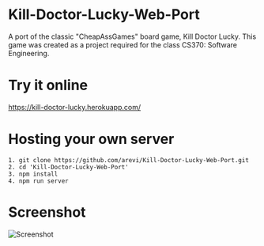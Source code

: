 # Kill-Doctor-Lucky-Web-Port

A port of the classic "CheapAssGames" board game, Kill Doctor Lucky. This game was created as a project required for the class CS370: Software Engineering.

# Try it online

https://kill-doctor-lucky.herokuapp.com/

# Hosting your own server

```
1. git clone https://github.com/arevi/Kill-Doctor-Lucky-Web-Port.git
2. cd 'Kill-Doctor-Lucky-Web-Port'
3. npm install
4. npm run server
```

# Screenshot

![Screenshot](https://i.imgur.com/Mkq2WU0.png)

